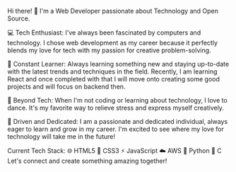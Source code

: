 Hi there! 👋
I'm a Web Developer passionate about Technology and Open Source.

💻 Tech Enthusiast: I've always been fascinated by computers and technology. I chose web development as my career because it perfectly blends my love for tech with my passion for creative problem-solving.

🌟 Constant Learner: Always learning something new and staying up-to-date with the latest trends and techniques in the field. Recently, I am learning React and once completed with that I will move onto creating some good projects and will focus on backend then.

💃 Beyond Tech: When I'm not coding or learning about technology, I love to dance. It's my favorite way to relieve stress and express myself creatively.

🚀 Driven and Dedicated: I am a passionate and dedicated individual, always eager to learn and grow in my career. I'm excited to see where my love for technology will take me in the future!

Current Tech Stack:
🌐 HTML5
🎨 CSS3
⚡ JavaScript
☁️ AWS
🐍 Python
🔧 C
Let's connect and create something amazing together!
